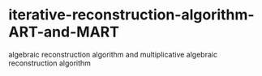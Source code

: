 # iterative-reconstruction-algorithm-ART-and-MART
algebraic reconstruction algorithm and multiplicative algebraic reconstruction algorithm
